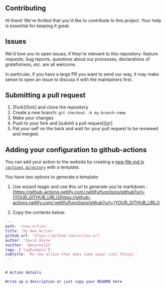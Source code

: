## Contributing

Hi there! We're thrilled that you'd like to contribute to this project. Your help is essential for keeping it great.

## Issues

We'd love you to open issues, if they're relevant to this repository: feature requests, bug reports, questions about our processes, declarations of gratefulness, etc. are all welcome.

In particular, if you have a large PR you want to send our way, it may make sense to open an issue to discuss it with the maintainers first.

## Submitting a pull request

1. [Fork][fork] and clone the repository
1. Create a new branch: `git checkout -b my-branch-name`
1. Make your changes
1. Push to your fork and [submit a pull request][pr]
1. Pat your self on the back and wait for your pull request to be reviewed and merged.

## Adding your configuration to github-actions

You can add your action to the website by creating a [new file md in `/actions directory`](https://github.com/boyney123/github-actions/new/master?filename=src/actions/your-action.md) with a template.

You have two options to generate a template:

1. Use wizard magic and use this url to generate you're markdown : [https://github-actions.netlify.com/.netlify/functions/github?url={YOUR_GITHUB_URL}](https://github-actions.netlify.com/.netlify/functions/github?url={YOUR_GITHUB_URL})

2. Copy the contents below.

```m
---
path: '/new-action'
title: 'My New Action'
github_url: 'https://github.com/action-url'
author: 'David Boyne'
twitter: '@boyney123'
tags: ['tagExample']
subtitle: 'My new action that does some super cool things.'
---


# Action details

Write up a description or just copy your README here

```
